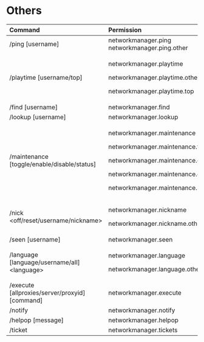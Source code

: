 # Others

<table>
  <thead>
    <tr>
      <th style="text-align:left">Command</th>
      <th style="text-align:left">Permission</th>
    </tr>
  </thead>
  <tbody>
    <tr>
      <td style="text-align:left">/ping [username]</td>
      <td style="text-align:left">networkmanager.ping
        <br />networkmanager.ping.other</td>
    </tr>
    <tr>
      <td style="text-align:left">/playtime [username/top]</td>
      <td style="text-align:left">
        <p>networkmanager.playtime</p>
        <p>networkmanager.playtime.other</p>
        <p>networkmanager.playtime.top</p>
      </td>
    </tr>
    <tr>
      <td style="text-align:left">/find [username]</td>
      <td style="text-align:left">networkmanager.find</td>
    </tr>
    <tr>
      <td style="text-align:left">/lookup [username]</td>
      <td style="text-align:left">networkmanager.lookup</td>
    </tr>
    <tr>
      <td style="text-align:left">/maintenance [toggle/enable/disable/status]</td>
      <td style="text-align:left">
        <p>networkmanager.maintenance</p>
        <p>networkmanager.maintenance.toggle</p>
        <p>networkmanager.maintenance.enable</p>
        <p>networkmanager.maintenance.disable</p>
        <p>networkmanager.maintenance.status</p>
      </td>
    </tr>
    <tr>
      <td style="text-align:left">/nick &lt;off/reset/username/nickname&gt;</td>
      <td style="text-align:left">
        <p>networkmanager.nickname</p>
        <p>networkmanager.nickname.other</p>
      </td>
    </tr>
    <tr>
      <td style="text-align:left">/seen [username]</td>
      <td style="text-align:left">networkmanager.seen</td>
    </tr>
    <tr>
      <td style="text-align:left">/language [language/username/all] &lt;language&gt;</td>
      <td style="text-align:left">
        <p>networkmanager.language</p>
        <p>networkmanager.language.other</p>
      </td>
    </tr>
    <tr>
      <td style="text-align:left">/execute [allproxies/server/proxyid] [command]</td>
      <td style="text-align:left">networkmanager.execute</td>
    </tr>
    <tr>
      <td style="text-align:left">/notify</td>
      <td style="text-align:left">networkmanager.notify</td>
    </tr>
    <tr>
      <td style="text-align:left">/helpop [message]</td>
      <td style="text-align:left">networkmanager.helpop</td>
    </tr>
    <tr>
      <td style="text-align:left">/ticket</td>
      <td style="text-align:left">networkmanager.tickets</td>
    </tr>
  </tbody>
</table>